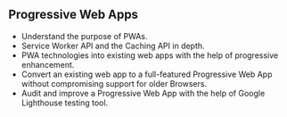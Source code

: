 ## Progressive Web Apps

- Understand the purpose of PWAs.
- Service Worker API and the Caching API in depth.
- PWA technologies into existing web apps with the help of progressive enhancement.
- Convert an existing web app to a full-featured Progressive Web App without compromising support for older Browsers.
- Audit and improve a Progressive Web App with the help of Google Lighthouse testing tool.
